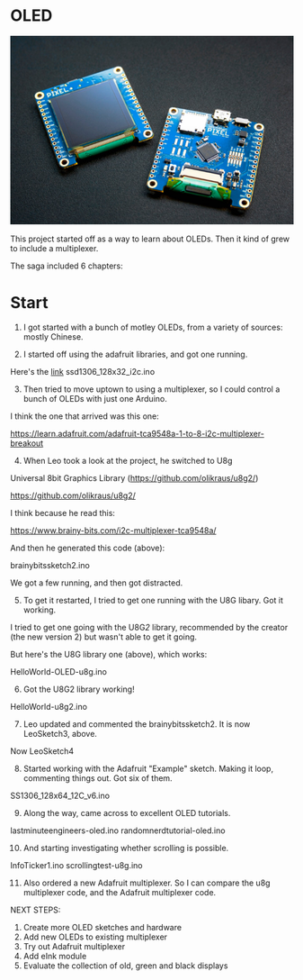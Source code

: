 # OLED

![Oleds](/pixelimage.jpg)

This project started off as a way to learn about OLEDs. Then it kind of grew to include a multiplexer. 

The saga included 6 chapters: 

# Start

1. I got started with a bunch of motley OLEDs, from a variety of sources: mostly Chinese. 

2. I started off using the adafruit libraries, and got one running. 

Here's the [link](ssd1306_128x32_i2c.ino)
ssd1306_128x32_i2c.ino

3. Then tried to move uptown to using a multiplexer, so I could control a bunch of OLEDs with just one Arduino. 

I think the one that arrived was this one: 

https://learn.adafruit.com/adafruit-tca9548a-1-to-8-i2c-multiplexer-breakout

4. When Leo took a look at the project, he switched to U8g

Universal 8bit Graphics Library (https://github.com/olikraus/u8g2/)

https://github.com/olikraus/u8g2/

I think because he read this: 

https://www.brainy-bits.com/i2c-multiplexer-tca9548a/

And then he generated this code (above): 

brainybitssketch2.ino
 
We got a few running, and then got distracted. 

5. To get it restarted, I tried to get one running with the U8G libary. Got it working. 

I tried to get one going with the U8G*2* library, recommended by the creator (the new version 2) but wasn't able to get it going. 

But here's the U8G library one (above), which works: 

HelloWorld-OLED-u8g.ino

6. Got the U8G2 library working! 

HelloWorld-u8g2.ino

7. Leo updated and commented the brainybitssketch2. It is now LeoSketch3, above.

Now LeoSketch4

8. Started working with the Adafruit "Example" sketch. Making it loop, commenting things out. Got six of them. 

SS1306_128x64_12C_v6.ino

9. Along the way, came across to excellent OLED tutorials. 

lastminuteengineers-oled.ino
randomnerdtutorial-oled.ino

10. And starting investigating whether scrolling is possible. 

InfoTicker1.ino
scrollingtest-u8g.ino

11. Also ordered a new Adafruit multiplexer. So I can compare the u8g multiplexer code, and the Adafruit multiplexer code. 

NEXT STEPS: 
1. Create more OLED sketches and hardware
2. Add new OLEDs to existing multiplexer
3. Try out Adafruit multiplexer
4. Add eInk module
5. Evaluate the collection of old, green and black displays

